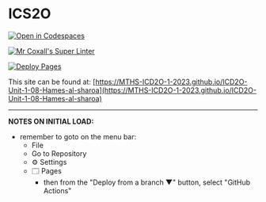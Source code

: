 # ICS2O

[![Open in Codespaces](https://classroom.github.com/assets/launch-codespace-7f7980b617ed060a017424585567c406b6ee15c891e84e1186181d67ecf80aa0.svg)](https://classroom.github.com/open-in-codespaces?assignment_repo_id=14119234)

[![Mr Coxall's Super Linter](https://github.com/MTHS-ICD2O-1-2023/ICD2O-Unit-1-08-Hames-al-sharoa/workflows/Mr%20Coxall's%20Super%20Linter/badge.svg)](https://github.com/MTHS-ICD2O-1-2023/ICD2O-Unit-1-08-Hames-al-sharoa/actions)

[![Deploy Pages](https://github.com/MTHS-ICD2O-1-2023/ICD2O-Unit-1-08-Hames-al-sharoa/workflows/Deploy%20Pages/badge.svg)](https://github.com/MTHS-ICD2O-1-2023/ICD2O-Unit-1-08-Hames-al-sharoa/actions)

This site can be found at: [https://MTHS-ICD2O-1-2023.github.io/ICD2O-Unit-1-08-Hames-al-sharoa](https://MTHS-ICD2O-1-2023.github.io/ICD2O-Unit-1-08-Hames-al-sharoa)

---

**NOTES ON INITIAL LOAD:**
- remember to goto on the menu bar:
  - File
  - Go to Repository
  - ⚙ Settings
  - 🗔 Pages
    - then from the "Deploy from a branch ▼" button, select "GitHub Actions"
